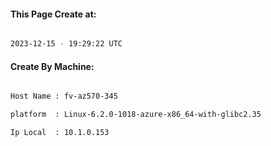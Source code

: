 
   
#### This Page Create at:

```bash

2023-12-15 - 19:29:22 UTC

```

#### Create By Machine:

```bash

Host Name : fv-az570-345

platform  : Linux-6.2.0-1018-azure-x86_64-with-glibc2.35

Ip Local  : 10.1.0.153

```

